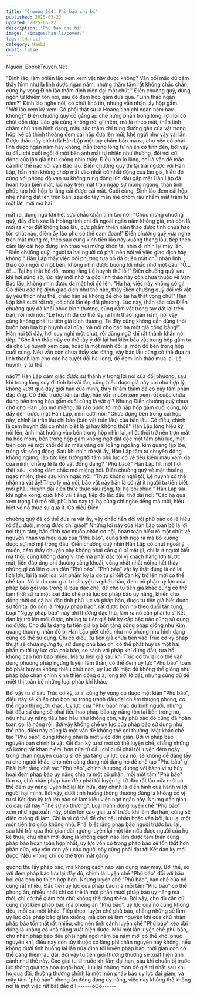 ```yaml
---
title: "Chương 164: Phù bảo chi bí"
published: 2025-05-22
updated: 2025-05-22
description: 'Phù bảo chi bí'
image: '/images/han-li/cover/'
tags: [HanLi]
category: HanLi
draft: false
---
```


Nguồn: EbookTruyen.Net

"Đinh lão, làm phiền lão xem xem vật này được không? Vãn bối
mặc dù cảm thấy hình như là linh dược ngàn năm, nhưng thâm
tâm rất không chắc chắn, cũng hy vọng Đinh lão thẩm định niên
đại một chút." Điền chưởng quỹ, dùng ngôn từ khiêm tốn nói, sau
đó đem hộp gấm đưa qua.
"Linh thảo ngàn năm?" Đinh lão nghe nói, có chút khó tin, nhưng
vẫn nhận lấy hộp gấm.
"Mời lão xem kỹ xem! Có phải thật sự là Hoàng tinh chi ngàn năm
hay không?" Điền chưởng quỹ cố gắng áp chế hưng phấn trong
lòng, lời nói có chút dồn dập.
Lão già cũng không nói gì thêm, mà là nheo mắt, thần tình chăm
chú nhìn hình dạng, màu sắc thậm chí từng đường gân của vật
trong hộp, kể cả thỉnh thoảng đem cái hộp đưa lên mũi, khẽ ngửi
như vậy vài lần.
Dược thảo này chính là Hàn Lập một tay chăm bón mà ra, cho
nên có phải linh dược ngàn năm hay không, hắn trong lòng tự
nhiên có tính đến, bởi vậy từ đầu chí cuối ngồi ở một bên ánh mắt
tự nhiên như thường, đối với cử động của lão già như không nhìn
thấy. Điều hắn lo lắng, chỉ là vấn đề mặc cả như thế nào với Vạn
Bảo lâu.
Điền chưởng quỹ thì lại trái ngược với Hàn Lập, hắn nhìn không
chớp mắt vào nhất cử nhất động của lão già, kiểu đó cùng với
phong độ vạn sự không rung động lúc đầu gặp mặt Hàn Lập đã
hoàn toàn biến mất, lúc này trên mặt tràn ngập sự mong ngóng,
thần tình phức tạp hồi hộp lo lắng cái được cái mất.
Cuối cùng, Đinh lão đem cái hộp nhẹ nhàng đặt lên trên bàn, sau
đó tay mân mê chòm râu nhắm mắt trầm tư một lát, mới mở hai

mắt ra, dùng ngữ khí hết sức chắc chắn tỉnh táo nói:
"Chúc mừng chưởng quỹ, đây đích xác là Hoàng tinh chi đã ngoài
ngàn năm không giả, mà còn là mới ra khỏi đất không bao lâu,
cực phẩm thiên niên thảo dược tính chưa hao tổn chút nào, điểm
ấy lão phu có thể cam đoan!"
Điền chưởng quỹ vừa nghe trên mặt mừng rỡ, theo sau cung kính
tiễn lão này xuống thang lầu, tiếp theo cầm lấy cái hộp đựng linh
thảo vui mừng khôn tả, nhìn đi nhìn lại mấy lần.
"Điền chưởng quỹ, ngươi ta hai người có phải nên nói về việc giao
dịch hay không!" Hàn Lập thấy việc đối phương tựa hồ đã quên
mất chủ nhân linh thảo còn ngồi ở một bên, không nhịn được
buông lời nhắc nhở một câu.
"Ồ… ồ! … Tại hạ thật hồ đồ, mong rằng Lệ huynh thứ lỗi!" Điền
chưởng quỹ sau khi hơi sững sờ, lúc này mới nhớ ra gốc linh
thảo này còn chưa thuộc về Vạn Bảo lâu, không nhịn được da
mặt hơi đỏ lên.
"Ha ha, việc này không có gì! Có điều các hạ định giao dịch như
thế nào, thấy Điền chưởng quỹ đối với vật ấy yêu thích như thế,
chắc hẳn sẽ không để cho tại hạ thất vọng chứ!" Hàn Lập khẽ
cười rồi nói, có chút lấn ép đối phương.
Lúc này, thần sắc của Điền chưởng quỹ đã khôi phục bình
thường, cũng cầm vật trong tay đặt lại trên bàn, rồi mới nói:
"Lệ huynh đã có thể lấy ra linh thảo ngàn năm, nói vậy cũng
không phải tu tiên giả bình thường. Ta đây cũng không cần dùng
thói buôn bán lừa bịp huynh đài nữa, mà nói cho các hạ một giá
công bằng!"
Hắn nói tới đây, hơi suy nghĩ một chút, rồi dùng ngữ khí rất thành
khẩn nói tiếp: "Gốc linh thảo này có thể tùy ý đổi lại hai kiện bảo
vật trong hộp gấm ta đã cho Lệ huynh xem qua, hoặc là một mình
đổi lại món đồ bên trong hộp cuối cùng. Nếu vẫn còn chưa thấy
xác đáng, vậy bản lầu cũng có thể đưa ra linh thạch làm cho các
hạ tuyệt đối hài lòng, để đem linh thảo mua lại. Lệ huynh, ý tứ thế

nào?"
Hàn Lập cảm giác được sự thành ý trong lời nói của đối phương,
sau khi trong lòng suy đi tính lại vài lần, cũng hiểu được giá này
coi như hợp lý, không vượt quá đáy giới hạn của mình, thì ý tứ
âm thầm đã có bảy tám phần đáp ứng. Có điều trước tiên tại đây,
hắn vẫn muốn xem xem rốt cuộc chứa đựng bên trong hộp gấm
cuối cùng là vật gì?
Nhưng Điền chưởng quỹ chưa chờ cho Hàn Lập mở miệng, đã
rảo bước tới mở nắp hộp gấm cuối cùng, rồi đẩy đến trước mặt
Hàn Lập, mỉm cười nói: "Chứa đựng bên trong cái hộp này, chính
là trấn lâu chi bảo (bảo vật trấn lâu) của bản lầu. Có điều, chính là
xem huynh đài có nhận biết là gì hay không thôi!"
Hàn Lập lòng hiếu kỳ nổi lên, ánh mắt hướng vào bên trong hộp
nhìn lại, nhất thời trở nên trợn mắt há hốc mồm, bên trong hộp
gấm không ngờ đặt độc một tấm phù lục, mặt trên còn vẽ một
khối đồ án màu vàng dài loằng ngoằng, kim quang lập lòe, trông
rất sống động.
Sau khi nhìn rõ vật ấy, Hàn Lập tâm tư chuyển động không
ngừng, lập tức liên tưởng tới tấm phù lục có vẽ tiểu kiếm màu
xám kia của mình, chẳng lẽ là đồ vật đồng dạng?
"Phù bảo?" Hàn Lập hít một hơi thật sâu, không dám chắc mở
miệng hỏi.
Điền chưởng quỹ vẻ mặt thoáng ngạc nhiên, theo sau kinh ngạc
nói:
"Thực không nghĩ tới, Lệ huynh có thể nhận ra vật ấy! Theo lý mà
nói, bảo vật này hẳn là có rất ít người tu tiên biết mới phải. Huynh
đài kiến thức thực sâu rộng, tại hạ bội phục!"
Hàn Lập sau khi nghe xong, cười khổ vài tiếng, tiếp đó lắc đầu,
thở dài nói:
"Các hạ quá xem trọng Lệ mỗ rồi, phù bảo này tại hạ cũng chỉ
nghe tiếng mà thôi, hiểu biết về nó thực sự quá ít. Có điều Điền

chưởng quỹ đã có thể đưa ra vật ấy, vậy chắc hẳn đối với phù bảo
có lẽ hiểu rõ đầu đuôi, mong được chỉ giáo!"
Những lời này của Hàn Lập toàn bộ là lời nói thực tâm, hắn đích
xác muốn nhân cơ hội, hoàn toàn hiểu rõ một chút về nguyên
nhân và hiệu quả của "Phù bảo", cũng tỉnh ngộ ra mà bỏ xuống
được sự mờ mịt trong đầu.
Điền chưởng quỹ nhìn Hàn Lập có chút ngoài ý muốn, cảm thấy
chuyện này không phải cần giữ bí mật gì, chỉ là ít người biết mà
thôi, cũng không đáng vì thế mà phải đắc tội vị khách hàng lớn
trước mắt, liền đáp ứng phi thường sảng khoái, cũng nhất nhất
nói ra hết thảy những gì có liên quan đến "Phù bảo".
"Phù bảo" vật ấy thật đúng là có lai lịch lớn, lại là một loại vật
phẩm kỳ lạ do tu sĩ Kết đan kỳ trở lên mới có thể chế tạo.
Nó là do cao giai tu sĩ luyện ra pháp bảo, đem bộ phận uy lực của
pháp bảo gói vào trong lá bùa đặc chế, để cho tu tiên giả khác
cũng có thể tạm thời sử ra một loại đặc chế phù lục có pháp bảo
uy năng, khiến cho đồng thời có cả hai đặc tính phù lục và pháp
bảo, được tu tiên giả biết được sự tồn tại đó đồn là "Ngụy pháp
bảo", rất được bọn họ theo đuổi tán tụng.
Loại "Ngụy pháp bảo" này phi thường đặc thù, làm ra nó cần phải
tu sĩ Kết đan kỳ trở lên mới được, nhưng tu tiên giả bất kỳ cấp
bậc nào cũng sử dụng nó được. Cho dù là dạng tu tiên giả ba bốn
tầng công pháp giống như Kim quang thượng nhân đó bị Hàn Lập
giết chết, như mô phỏng như hình dạng cũng có thể sử dụng.
Chỉ có điều, tu tiên giả chưa tiến vào Trúc cơ kỳ pháp thuật sẽ
chưa ngưng tụ, sử dụng phù bảo chỉ có thể phát huy ra một hai
phần mười uy lực của phù bảo, so sánh với pháp khí đứng đầu,
tựa hồ không cao hơn bao nhiêu.
Mà tu tiên giả sau khi Trúc cơ thì lại có thể vận dụng phương
pháp ngưng luyện tâm thần, có thể đem uy lực "Phù bảo" toàn bộ
phát huy ra không thiếu chút nào, uy lực đó mặc dù không thể
giống như pháp bảo chân chính kinh thiên động địa, long trời lở
đất, nhưng cũng đủ để miệt thị toàn bộ những loại pháp khí khác.

Bởi vậy tu sĩ sau Trúc cơ kỳ, ai ai cũng hy vọng có được một kiện
"Phù bảo", điều này sẽ khiến cho bọn họ trong tranh đấu đại
chiếm thượng phong, có thể ngạo thị người khác.
Uy lực của "Phù bảo" mặc dù kinh người, nhưng bắt đầu sử dụng
sẽ phải tiêu hao pháp bảo uy năng tồn tại bên trong nó, nếu như
uy năng tiêu hao hầu như không còn, vậy phù bảo đó cũng đã
hoàn toàn coi là hỏng rồi. Bởi vậy khống chế uy lực của pháp bảo
sử dụng như thế nào, điều này cũng là một vấn đề không thể coi
thường.
Mặt khác chế tạo "Phù bảo", cũng không phải là một việc đơn
giản.
Bởi vì pháp bảo nguyên bản chính là vật Kết đan kỳ tu sĩ mới có
thể luyện chế, chẳng những số lượng rất khan hiếm, hơn nữa từ
đầu chí cuối phải tôi luyện đêm ngày trong chân nguyên của tu sĩ
để gia tăng uy lực của nó, sẽ không dễ dàng lấy ra cho người
khác, cho nên càng đừng nói dùng nó để chế tạo "Phù bảo" gì.
Phải biết rằng chế tác "Phù bảo", chính là tương đương với hành
vi tự hủy hoại đem pháp bảo uy năng chia ra một bộ phận, mỗi
một tấm "Phù bảo" làm ra, chủ nhân pháp bảo đều phải tôi luyện
lại từ đầu rất lâu nữa mới có thể đem uy năng luyện trở lại lần
nữa, đây chính là điển hình của hành vi lợi người hại mình. Bởi
vậy, dưới tình huống thông thường đúng là không có vị tu sĩ Kết
đan kỳ trở lên nào sẽ làm kiểu việc ngớ ngẩn này.
Nhưng dân gian có câu rất hay "Thế sự vô thường". Loại hành
động luyện chế "Phù bảo" xem như ngu xuẩn này, phần lớn cao
giai tu sĩ trước khi lâm đại hạn, cũng sẽ điên cuồng đi làm. Chỉ là
vì có thể để cho hậu nhân hoặc vãn bối, lưu lại một món tiền trợ
giúp không nhỏ.
Phải biết rằng pháp bảo người trước lưu lại, sau khi trải qua thời
gian dài ngưng luyện lại một lần nữa được người của họ kế thừa,
chủ nhân mới đúng là không cách nào làm được tâm thần cùng
pháp bảo hoàn toàn hợp nhất, uy lực vốn có trong pháp bảo sẽ
tổn thất hơn phân nửa, vậy vẫn còn yêu cầu người này cũng phải
đạt tới Kết đan kỳ mới được. Nếu không chỉ có thể trợn mắt gắng

gượng thu lấy pháp bảo, mà không cách nào vận dụng mảy may.
Bởi thế, so với đem pháp bảo lưu lại đầy đủ, chính là luyện chế
"Phù bảo" đối với hậu bối của bọn họ thích hợp hơn.
Nhưng luyện chế "Phù bảo", hạn chế của nó cũng rất nhiều.
Đầu tiên uy lực của pháp bảo mà mỗi tấm "Phù bảo" có thể phong
ấn, nhiều nhất chỉ có thể là một phần mười pháp bảo uy năng mà
thôi, chỉ có thể giảm bớt chứ không thể tăng thêm. Bởi vậy, cho
dù căn cứ cùng một kiện pháp bảo mà phong ấn "Phù bảo", uy
lực của nó cũng không đều, mỗi cái một khác.
Tiếp theo, luyện chế phù bảo, chẳng những sẽ làm uy lực của
pháp bảo giảm xuống, mà còn sẽ làm nguyên khí của chủ nhân
pháp bảo tổn thất rất nhiều, cho nên tình cảnh luyện chế "Phù
bảo" kéo dài đúng là không có khả năng xuất hiện được. Mỗi một
lần luyện chế phù bảo, chủ nhân pháp bảo đều phải nghỉ ngơi
năm ba năm mới có thể khôi phục nguyên khí, điều này còn tùy
thuộc có lãng phí chân nguyên hay không, nếu không dưới tình
huống lại lần nữa định tôi luyện pháp bảo, thời gian còn có thể
càng thêm lâu dài.
Bởi vậy tu tiên giới thường thường sẽ xuất hiện tình cảnh như thế
này.
Cao giai tu sĩ trước khi lâm đại hạn, sau khi chuẩn bị trước lúc
thông qua tọa hóa (ngồi hóa), lưu lại những món đồ giá trị nhất
sau khi họ qua đời, thường thường chính là một món pháp bảo uy
lực đại giảm, và mấy tấm "phù bảo" phong ấn đồng dạng uy năng,
việc này không thể không nói là một việc rất bất đắc dĩ!
------oOo------
